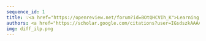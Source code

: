 ```yaml
---
sequence_id: 1
title: 💡<a href="https://openreview.net/forum?id=BOtQHCVIh_K">Learning Rules with Stratified Negation in Differentiable ILP</a>
authors: <a href="https://scholar.google.com/citations?user=IGsdszkAAAAJ">Giri P Krishnan</a>, <a href="https://scholar.google.com/citations?user=Tj47doAAAAAJ&hl=en">Frederick Maier</a>, <a href="https://www.cs.nmt.edu/~ramyaa/">Ramyaa Ramyaa</a>
img: diff_ilp.png
---
```

